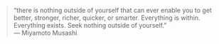 >“there is nothing outside of yourself that can ever enable you to get better, stronger, richer, quicker, or smarter. Everything is 
> within. Everything exists. Seek nothing outside of yourself.”  
>― Miyamoto Musashi
